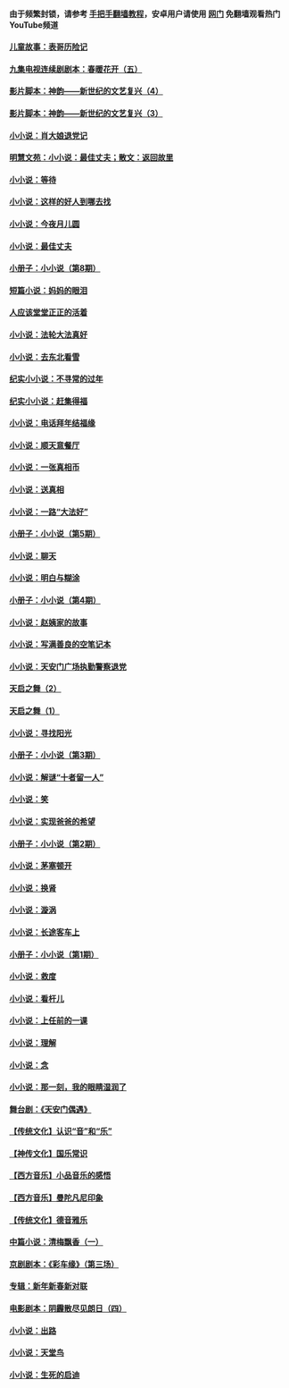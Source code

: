 #### 由于频繁封锁，请参考 [手把手翻墙教程](https://github.com/gfw-breaker/guides/wiki/)，安卓用户请使用 [网门](https://github.com/gfw-breaker/nogfw/blob/master/dl.md?t=06060700) 免翻墙观看热门YouTube频道 

#### [儿童故事：表哥历险记](../pages/328/383535.md?t=06060700) 

#### [九集电视连续剧剧本：春暖花开（五）](../pages/328/275919.md?t=06060700) 

#### [影片脚本：神韵——新世纪的文艺复兴（4）](../pages/328/266089.md?t=06060700) 

#### [影片脚本：神韵——新世纪的文艺复兴（3）](../pages/328/266087.md?t=06060700) 

#### [小小说：肖大娘退党记](../pages/328/239807.md?t=06060700) 

#### [明慧文苑：小小说：最佳丈夫；散文：返回故里](../pages/328/3439.md?t=06060700) 

#### [小小说：等待](../pages/328/223927.md?t=06060700) 

#### [小小说：这样的好人到哪去找](../pages/328/209396.md?t=06060700) 

#### [小小说：今夜月儿圆](../pages/328/193588.md?t=06060700) 

#### [小小说：最佳丈夫](../pages/328/190938.md?t=06060700) 

#### [小册子：小小说（第8期）](../pages/328/188202.md?t=06060700) 

#### [短篇小说：妈妈的眼泪](../pages/328/187712.md?t=06060700) 

#### [人应该堂堂正正的活着](../pages/328/182430.md?t=06060700) 

#### [小小说：法轮大法真好](../pages/328/174669.md?t=06060700) 

#### [小小说：去东北看雪](../pages/328/173882.md?t=06060700) 

#### [纪实小小说：不寻常的过年](../pages/328/173187.md?t=06060700) 

#### [纪实小小说：赶集得福](../pages/328/172652.md?t=06060700) 

#### [小小说：电话拜年结福缘](../pages/328/172533.md?t=06060700) 

#### [小小说：顺天意餐厅](../pages/328/170182.md?t=06060700) 

#### [小小说：一张真相币](../pages/328/169410.md?t=06060700) 

#### [小小说：送真相](../pages/328/166713.md?t=06060700) 

#### [小小说：一路“大法好”](../pages/328/162016.md?t=06060700) 

#### [小册子：小小说（第5期）](../pages/328/161131.md?t=06060700) 

#### [小小说：聊天](../pages/328/159640.md?t=06060700) 

#### [小小说：明白与糊涂](../pages/328/158101.md?t=06060700) 

#### [小册子：小小说（第4期）](../pages/328/158006.md?t=06060700) 

#### [小小说：赵姨家的故事](../pages/328/157843.md?t=06060700) 

#### [小小说：写满善良的空笔记本](../pages/328/157382.md?t=06060700) 

#### [小小说：天安门广场执勤警察退党](../pages/328/156982.md?t=06060700) 

#### [天启之舞（2）](../pages/328/153440.md?t=06060700) 

#### [天启之舞（1）](../pages/328/153439.md?t=06060700) 

#### [小小说：寻找阳光](../pages/328/153065.md?t=06060700) 

#### [小册子：小小说（第3期）](../pages/328/151715.md?t=06060700) 

#### [小小说：解谜“十者留一人”](../pages/328/148967.md?t=06060700) 

#### [小小说：笑](../pages/328/148905.md?t=06060700) 

#### [小小说：实现爸爸的希望](../pages/328/148096.md?t=06060700) 

#### [小册子：小小说（第2期）](../pages/328/147214.md?t=06060700) 

#### [小小说：茅塞顿开](../pages/328/147030.md?t=06060700) 

#### [小小说：换肾](../pages/328/146770.md?t=06060700) 

#### [小小说：漩涡](../pages/328/146683.md?t=06060700) 

#### [小小说：长途客车上](../pages/328/145076.md?t=06060700) 

#### [小册子：小小说（第1期）](../pages/328/143963.md?t=06060700) 

#### [小小说：救度](../pages/328/143927.md?t=06060700) 

#### [小小说：看杆儿](../pages/328/142137.md?t=06060700) 

#### [小小说：上任前的一课](../pages/328/140808.md?t=06060700) 

#### [小小说：理解](../pages/328/140476.md?t=06060700) 

#### [小小说：念](../pages/328/139513.md?t=06060700) 

#### [小小说：那一刻，我的眼睛湿润了](../pages/328/138476.md?t=06060700) 

#### [舞台剧：《天安门偶遇》](../pages/328/117155.md?t=06060700) 

#### [【传统文化】认识“音”和“乐”](../pages/328/108667.md?t=06060700) 

#### [【神传文化】国乐常识](../pages/328/104225.md?t=06060700) 

#### [【西方音乐】小品音乐的感悟](../pages/328/102924.md?t=06060700) 

#### [【西方音乐】曼陀凡尼印象](../pages/328/102922.md?t=06060700) 

#### [【传统文化】德音雅乐](../pages/328/102923.md?t=06060700) 

#### [中篇小说：清梅飘香（一）](../pages/328/101058.md?t=06060700) 

#### [京剧剧本：《彩车缘》（第三场）](../pages/328/96434.md?t=06060700) 

#### [专辑：新年新春新对联](../pages/328/94991.md?t=06060700) 

#### [电影剧本：阴霾散尽见朗日（四）](../pages/328/87081.md?t=06060700) 

#### [小小说：出路](../pages/328/84848.md?t=06060700) 

#### [小小说：天堂鸟](../pages/328/83084.md?t=06060700) 

#### [小小说：生死的启迪](../pages/328/70977.md?t=06060700) 

